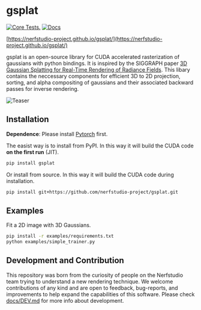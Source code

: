 # gsplat

[![Core Tests.](https://github.com/nerfstudio-project/gsplat/actions/workflows/core_tests.yml/badge.svg?branch=main)](https://github.com/nerfstudio-project/gsplat/actions/workflows/core_tests.yml)
[![Docs](https://github.com/nerfstudio-project/gsplat/actions/workflows/doc.yml/badge.svg?branch=main)](https://github.com/nerfstudio-project/gsplat/actions/workflows/doc.yml)

[https://nerfstudio-project.github.io/gsplat/](https://nerfstudio-project.github.io/gsplat/)

gsplat is an open-source library for CUDA accelerated rasterization of gaussians with python bindings. It is inspired by the SIGGRAPH paper [3D Gaussian Splatting for Real-Time Rendering of Radiance Fields](https://repo-sam.inria.fr/fungraph/3d-gaussian-splatting/). This libary contains the neccessary components for efficient 3D to 2D projection, sorting, and alpha compositing of gaussians and their associated backward passes for inverse rendering.

![Teaser](/docs/source/imgs/training.gif?raw=true)

## Installation

**Dependence**: Please install [Pytorch](https://pytorch.org/get-started/locally/) first.

The easist way is to install from PyPI. In this way it will build the CUDA code **on the first run** (JIT).

```bash
pip install gsplat
```

Or install from source. In this way it will build the CUDA code during installation.

```bash
pip install git+https://github.com/nerfstudio-project/gsplat.git
```

## Examples

Fit a 2D image with 3D Gaussians.

```bash
pip install -r examples/requirements.txt
python examples/simple_trainer.py
```

## Development and Contribution

This repository was born from the curiosity of people on the Nerfstudio team trying to understand a new rendering technique. We welcome contributions of any kind and are open to feedback, bug-reports, and improvements to help expand the capabilities of this software. Please check [docs/DEV.md](docs/DEV.md) for more info about development.